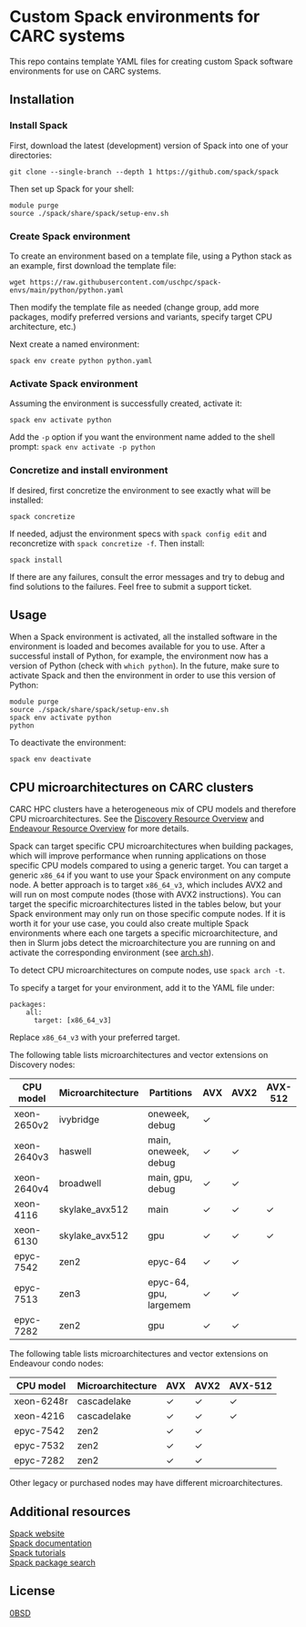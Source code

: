 # Custom Spack environments for CARC systems

This repo contains template YAML files for creating custom Spack software environments for use on CARC systems.

## Installation

### Install Spack

First, download the latest (development) version of Spack into one of your directories:

```
git clone --single-branch --depth 1 https://github.com/spack/spack
```

Then set up Spack for your shell:

```
module purge
source ./spack/share/spack/setup-env.sh
```

### Create Spack environment

To create an environment based on a template file, using a Python stack as an example, first download the template file:

```
wget https://raw.githubusercontent.com/uschpc/spack-envs/main/python/python.yaml
```

Then modify the template file as needed (change group, add more packages, modify preferred versions and variants, specify target CPU architecture, etc.)

Next create a named environment:

```
spack env create python python.yaml
```

### Activate Spack environment

Assuming the environment is successfully created, activate it:

```
spack env activate python
```

Add the `-p` option if you want the environment name added to the shell prompt: `spack env activate -p python`

### Concretize and install environment

If desired, first concretize the environment to see exactly what will be installed:

```
spack concretize
```

If needed, adjust the environment specs with `spack config edit` and reconcretize with `spack concretize -f`. Then install:

```
spack install
```

If there are any failures, consult the error messages and try to debug and find solutions to the failures. Feel free to submit a support ticket.

## Usage

When a Spack environment is activated, all the installed software in the environment is loaded and becomes available for you to use. After a successful install of Python, for example, the environment now has a version of Python (check with `which python`). In the future, make sure to activate Spack and then the environment in order to use this version of Python:

```
module purge
source ./spack/share/spack/setup-env.sh
spack env activate python
python
```

To deactivate the environment:

```
spack env deactivate
```

## CPU microarchitectures on CARC clusters

CARC HPC clusters have a heterogeneous mix of CPU models and therefore CPU microarchitectures. See the [Discovery Resource Overview](https://www.carc.usc.edu/user-information/user-guides/hpc-basics/discovery-resources) and [Endeavour Resource Overview](https://www.carc.usc.edu/user-information/user-guides/hpc-basics/endeavour-resources) for more details.

Spack can target specific CPU microarchitectures when building packages, which will improve performance when running applications on those specific CPU models compared to using a generic target. You can target a generic `x86_64` if you want to use your Spack environment on any compute node. A better approach is to target `x86_64_v3`, which includes AVX2 and will run on most compute nodes (those with AVX2 instructions). You can target the specific microarchitectures listed in the tables below, but your Spack environment may only run on those specific compute nodes. If it is worth it for your use case, you could also create multiple Spack environments where each one targets a specific microarchitecture, and then in Slurm jobs detect the microarchitecture you are running on and activate the corresponding environment (see [arch.sh](arch.sh)).

To detect CPU microarchitectures on compute nodes, use `spack arch -t`.

To specify a target for your environment, add it to the YAML file under:

```
packages:
    all:
      target: [x86_64_v3]
```

Replace `x86_64_v3` with your preferred target.


The following table lists microarchitectures and vector extensions on Discovery nodes:

| CPU model | Microarchitecture | Partitions | AVX | AVX2 | AVX-512 |
|---|---|---|---|---|---|
| xeon-2650v2 | ivybridge | oneweek, debug | &#10003; |  |  |
| xeon-2640v3 | haswell | main, oneweek, debug | &#10003; | &#10003; |  |
| xeon-2640v4 | broadwell | main, gpu, debug | &#10003; | &#10003; |  |
| xeon-4116 | skylake_avx512 | main | &#10003; | &#10003; | &#10003; |
| xeon-6130 | skylake_avx512 | gpu | &#10003; | &#10003; | &#10003; |
| epyc-7542 | zen2 | epyc-64 | &#10003; | &#10003; |  |
| epyc-7513 | zen3 | epyc-64, gpu, largemem | &#10003; | &#10003; |  |
| epyc-7282 | zen2 | gpu | &#10003; | &#10003; |  |

The following table lists microarchitectures and vector extensions on Endeavour condo nodes:

| CPU model | Microarchitecture | AVX | AVX2 | AVX-512 |
|---|---|---|---|---|
| xeon-6248r | cascadelake | &#10003; | &#10003; | &#10003; |
| xeon-4216 | cascadelake | &#10003; | &#10003; | &#10003; |
| epyc-7542 | zen2 | &#10003; | &#10003; |  |
| epyc-7532 | zen2 | &#10003; | &#10003; |  |
| epyc-7282 | zen2 | &#10003; | &#10003; |  |

Other legacy or purchased nodes may have different microarchitectures.

## Additional resources

[Spack website](https://spack.io/)  
[Spack documentation](https://spack.readthedocs.io/en/latest/)  
[Spack tutorials](https://spack-tutorial.readthedocs.io/en/latest/)  
[Spack package search](https://spack.github.io/packages/)

## License

[0BSD](LICENSE)
